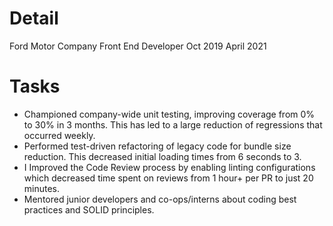 # Detail
Ford Motor Company
Front End Developer
Oct 2019
April 2021
# Tasks
- Championed company-wide unit testing, improving coverage from 0% to 30% in 3 months. This has led to a large reduction of regressions that occurred weekly.
- Performed test-driven refactoring of legacy code for bundle size reduction. This decreased initial loading times from 6 seconds to 3.
- I Improved the Code Review process by enabling linting configurations which decreased time spent on reviews from 1 hour+ per PR to just 20 minutes.
- Mentored junior developers and co-ops/interns about coding best practices and SOLID principles.
